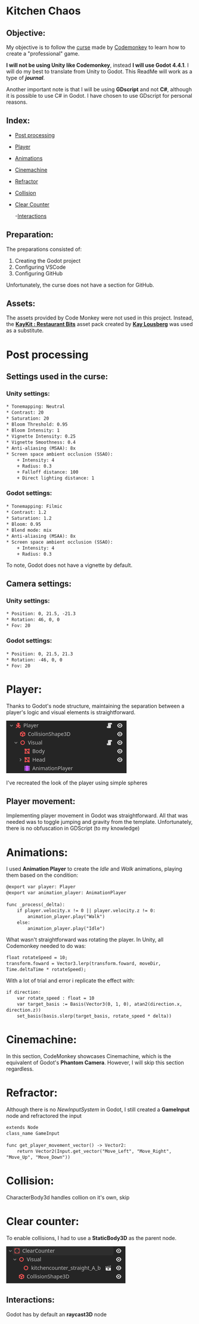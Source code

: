 # Kitchen Chaos
## Objective:
My objective is to follow the [curse](https://www.youtube.com/watch?v=AmGSEH7QcDg&t=4960s) made by [Codemonkey](https://www.youtube.com/@CodeMonkeyUnity) to learn how to create a "professional" game.

**I will not be using Unity like Codemonkey**, instead **I will use Godot 4.4.1**. I will do my best to translate from Unity to Godot. This ReadMe will work as a type of ***journal***.

Another important note is that I will be using **GDscript** and not **C#**, although it is possible to use C# in Godot. I have chosen to use GDscript for personal reasons.

## Index: 

* [Post processing](#post-processing)
* [Player](#player)
* [Animations](#animations)
* [Cinemachine](#cinemachine)
* [Refractor](#refractor)
* [Collision](#collision)
* [Clear Counter](#clear-counter)
  
	-[Interactions](#interactions)

## Preparation:
The preparations consisted of:
1) Creating the Godot project
2) Configuring VSCode
3) Configuring GitHub

Unfortunately, the curse does not have a section for GitHub.

## Assets:
The assets provided by Code Monkey were not used in this project. Instead, the **[KayKit : Restaurant Bits](https://kaylousberg.itch.io/restaurant-bits)** asset pack created by **[Kay Lousberg](https://kaylousberg.itch.io/)** was used as a substitute.

# Post processing <a name = "post-processing" ></a>

## Settings used in the curse:
### Unity settings:
	* Tonemapping: Neutral
	* Contrast: 20
	* Saturation: 20
	* Bloom Threshold: 0.95
	* Bloom Intensity: 1
	* Vignette Intensity: 0.25
	* Vignette Smoothness: 0.4
	* Anti-aliasing (MSAA): 8x
	* Screen space ambient occlusion (SSAO): 
		+ Intensity: 4
		+ Radius: 0.3
		+ Falloff distance: 100
		+ Direct lighting distance: 1
### Godot settings:
	* Tonemapping: Filmic
	* Contrast: 1.2
	* Saturation: 1.2
	* Bloom: 0.95
	* Blend mode: mix
	* Anti-aliasing (MSAA): 8x
	* Screen space ambient occlusion (SSAO): 
		+ Intensity: 4
		+ Radius: 0.3

To note, Godot does not have a vignette by default.

## Camera settings:
### Unity settings:
	* Position: 0, 21.5, -21.3
	* Rotation: 46, 0, 0
	* Fov: 20
### Godot settings: 
	* Position: 0, 21.5, 21.3
	* Rotation: -46, 0, 0
	* Fov: 20

# Player: <a name = "player"></a>

Thanks to Godot's node structure, maintaining the separation between a player's logic and visual elements is straightforward.

![Player structure](Docs/PlayerStructure.png)

I've recreated the look of the player using simple spheres 

## Player movement: 
Implementing player movement in Godot was straightforward.
All that was needed was to toggle jumping and gravity from the template.
Unfortunately, there is no obfuscation in GDScript (to my knowledge)

# Animations: <a name = "animations"> </a>
I used **Animation Player** to create the *Idle* and *Walk* animations, playing them based on the condition:

	@export var player: Player
	@export var animation_player: AnimationPlayer

	func _process(_delta):
		if player.velocity.x != 0 || player.velocity.z != 0:
			animation_player.play("Walk")
		else:
			animation_player.play("Idle")

What wasn't straightforward was rotating the player.
In Unity, all Codemonkey needed to do was:
	
	float rotateSpeed = 10;
	transform.foward = Vector3.lerp(transform.foward, moveDir, Time.deltaTime * rotateSpeed);

With a lot of trial and error i replicate the effect with: 

	if direction:
		var rotate_speed : float = 10
		var target_basis := Basis(Vector3(0, 1, 0), atan2(direction.x, direction.z))
		set_basis(basis.slerp(target_basis, rotate_speed * delta))



# Cinemachine: <a name = "cinemachine"> </a> 
In this section, CodeMonkey showcases Cinemachine, which is the equivalent of Godot's **Phantom Camera**. However, I will skip this section regardless.

# Refractor: <a name = "refractor"></a>

Although there is no *NewInputSystem* in Godot, I still created a **GameInput** node and refractored the input

	extends Node
	class_name GameInput

	func get_player_movement_vector() -> Vector2:
		return Vector2(Input.get_vector("Move_Left", "Move_Right", "Move_Up", "Move_Down"))

# Collision: <a name = "collision"></a>

CharacterBody3d handles collion on it's own, skip

# Clear counter: <a name = "clear-counter"></a>

To enable collisions, I had to use a **StaticBody3D** as the parent node.

![alt text](Docs/ClearCounterStructure.png)

## Interactions: <a name = "interactions"></a>

Godot has by default an **raycast3D** node
